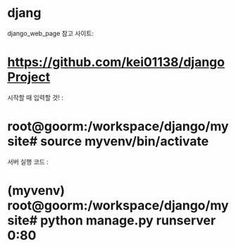 # djang
django_web_page
참고 사이트:
# https://github.com/kei01138/djangoProject
시작할 때 입력할 것! : 
# root@goorm:/workspace/django/mysite# source myvenv/bin/activate

서버 실행 코드 :
# (myvenv) root@goorm:/workspace/django/mysite# python manage.py runserver 0:80 
